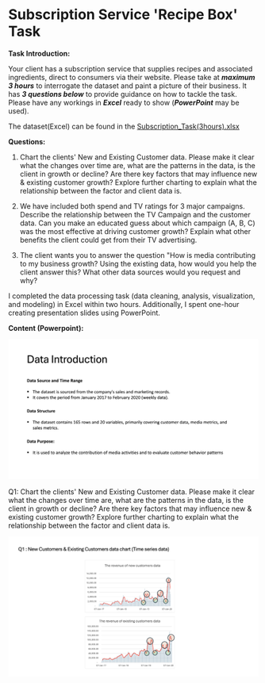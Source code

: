 # Subscription Service 'Recipe Box' Task
**Task Introduction:**

Your client has a subscription service that supplies recipes and associated ingredients, direct to consumers via their website. Please take at ***maximum 3 hours*** to interrogate the dataset and paint a picture of their business. It has ***3 questions below*** to provide guidance on how to tackle the task. Please have any workings in ***Excel*** ready to show (***PowerPoint*** may be used).

The dataset(Excel) can be found in the [Subscription_Task(3hours).xlsx](https://github.com/atomxu10/MediaDataAnalysis/blob/main/Subscription_Task(3hours).xlsx)

**Questions:**

1. Chart the clients' New and Existing Customer data.
  Please make it clear what the changes over time are, what are the patterns in the data, is the client in growth or decline?
  Are there key factors that may influence new & existing customer growth? Explore further charting to explain what the relationship between the   factor and client data is.

2. We have included both spend and TV ratings for 3 major campaigns. Describe the relationship between the TV Campaign and the customer data.
Can you make an educated guess about which campaign (A, B, C) was the most effective at driving customer growth?
Explain what other benefits the client could get from their TV advertising.

3. The client wants you to answer the question "How is media contributing to my business growth?
Using the existing data, how would you help the client answer this?
What other data sources would you request and why?

I completed the data processing task (data cleaning, analysis, visualization, and modeling) in Excel within two hours. Additionally, I spent one-hour creating presentation slides using PowerPoint.

**Content (Powerpoint):**
<div align="center">
    <img src="plot/sss1.png" width="800px" alt="s1">
</div>

Q1: Chart the clients' New and Existing Customer data. Please make it clear what the changes over time are, what are the patterns in the data, is the client in growth or decline? Are there key factors that may influence new & existing customer growth? Explore further charting to explain what the relationship between the factor and client data is.
<div align="center">
    <img src="plot/ss2.png" width="800px" alt="s1">
</div>
